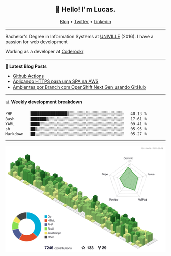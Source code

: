 <h2 align="center">👋 Hello! I'm Lucas.</h2>
<p align="center">
  <a href="https://www.lucassabreu.net.br/">Blog</a> •
  <a href="https://twitter.com/lucassabreu">Twitter</a> •
  <a href="https://www.linkedin.com/in/lucassantosabreu/">Linkedin</a>
</p>

---

Bachelor's Degree in Information Systems at [UNIVILLE](https://www.univille.edu.br//en/index/593619) (2016).
I have a passion for web development

Working as a developer at [Coderockr](https://github.com/Coderockr)

---

**📝 Latest Blog Posts**

<!-- BLOG-POST-LIST:START -->
- [Github Actions](https://www.lucassabreu.net.br/post/github-actions/)
- [Aplicando HTTPS para uma SPA na AWS](https://www.lucassabreu.net.br/post/aplicando-https-para-uma-spa-na-aws/)
- [Ambientes por Branch com OpenShift Next Gen usando GitHub](https://www.lucassabreu.net.br/post/ambientes-por-branch-com-openshift-next-gen-usando-github/)
<!-- BLOG-POST-LIST:END -->

---

📊 **Weekly development breakdown**
<!--START_SECTION:waka-->
```text
PHP        ████████████████▒░░░░░░░░░░░░░░░░░░░░░░░░   40.13 % 
Bash       ███████▒░░░░░░░░░░░░░░░░░░░░░░░░░░░░░░░░░   17.61 % 
YAML       ████░░░░░░░░░░░░░░░░░░░░░░░░░░░░░░░░░░░░░   09.41 % 
sh         ██▒░░░░░░░░░░░░░░░░░░░░░░░░░░░░░░░░░░░░░░   05.95 % 
Markdown   ██░░░░░░░░░░░░░░░░░░░░░░░░░░░░░░░░░░░░░░░   05.27 % 
```
<!--END_SECTION:waka-->

---

![](./profile-3d-contrib/profile-green-animate.svg)

<!-- vim: spelllang=en
